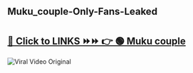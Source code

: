 
 ## Muku_couple-Only-Fans-Leaked

# <h2><a href="https://clipsfans.com/Muku_couple&ref=git">🔗 Click to LINKS ⏩⏩ 👉 🟢 Muku couple </a></h2>

<a href="https://clipsfans.com/Muku_couple&ref=git" rel="nofollow" data-target="animated-image.originalLink"><img src="https://i.ibb.co.com/xMMVF88/686577567.gif" alt="Viral Video Original" style="max-width: 100%; display: inline-block;" data-target="animated-image.originalImage"></a>
